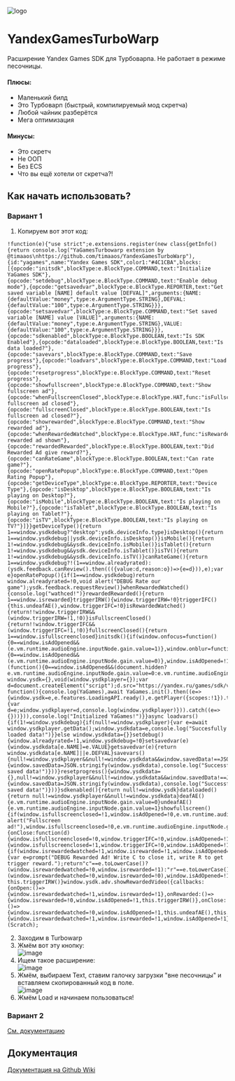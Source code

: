![logo](https://raw.githubusercontent.com/timaaos/YandexGamesTurboWarp/main/logo.png)
# YandexGamesTurboWarp
Расширение Yandex Games SDK для Турбоварпа. Не работает в режиме песочницы.
#### Плюсы:
 + Маленький билд
 + Это Турбоварп (быстрый, компилируемый мод скретча)
 + Любой чайник разберётся
 + Мега оптимизация
#### Минусы:
 - Это скретч
 - Не ООП
 - Без ECS
 - Что вы ещё хотели от скретча?!
## Как начать использовать?
### Вариант 1
1. Копируем вот этот код: 
```
!function(e){"use strict";e.extensions.register(new class{getInfo(){return console.log("YaGamesTurbowarp extension by @timaaos\nhttps://github.com/timaaos/YandexGamesTurboWarp"),{id:"yagames",name:"Yandex Games SDK",color1:"#4C1CBA",blocks:[{opcode:"initsdk",blockType:e.BlockType.COMMAND,text:"Initialize YaGames SDK"},{opcode:"setdebug",blockType:e.BlockType.COMMAND,text:"Enable debug mode"},{opcode:"getsavedvar",blockType:e.BlockType.REPORTER,text:"Get saved variable [NAME] default value [DEFVAL]",arguments:{NAME:{defaultValue:"money",type:e.ArgumentType.STRING},DEFVAL:{defaultValue:"100",type:e.ArgumentType.STRING}}},{opcode:"setsavedvar",blockType:e.BlockType.COMMAND,text:"Set saved variable [NAME] value [VALUE]",arguments:{NAME:{defaultValue:"money",type:e.ArgumentType.STRING},VALUE:{defaultValue:"100",type:e.ArgumentType.STRING}}},{opcode:"sdkenabled",blockType:e.BlockType.BOOLEAN,text:"Is SDK Enabled"},{opcode:"dataloaded",blockType:e.BlockType.BOOLEAN,text:"Is data loaded?"},{opcode:"savevars",blockType:e.BlockType.COMMAND,text:"Save progress"},{opcode:"loadvars",blockType:e.BlockType.COMMAND,text:"Load progress"},{opcode:"resetprogress",blockType:e.BlockType.COMMAND,text:"Reset progress"},{opcode:"showfullscreen",blockType:e.BlockType.COMMAND,text:"Show fullscreen ad"},{opcode:"whenFullscreenClosed",blockType:e.BlockType.HAT,func:"isFullscreenClosed",text:"When fullscreen ad closed"},{opcode:"fullscreenClosed",blockType:e.BlockType.BOOLEAN,text:"Is fullscreen ad closed?"},{opcode:"showrewarded",blockType:e.BlockType.COMMAND,text:"Show rewarded ad"},{opcode:"whenRewardedWatched",blockType:e.BlockType.HAT,func:"isRewardedWatched",text:"When rewarded ad shown"},{opcode:"rewardedRewarded",blockType:e.BlockType.BOOLEAN,text:"Did Rewarded Ad give reward?"},{opcode:"canRateGame",blockType:e.BlockType.BOOLEAN,text:"Can rate game?"},{opcode:"openRatePopup",blockType:e.BlockType.COMMAND,text:"Open Rating Popup"},{opcode:"getDeviceType",blockType:e.BlockType.REPORTER,text:"Device Type"},{opcode:"isDesktop",blockType:e.BlockType.BOOLEAN,text:"Is playing on Desktop?"},{opcode:"isMobile",blockType:e.BlockType.BOOLEAN,text:"Is playing on Mobile?"},{opcode:"isTablet",blockType:e.BlockType.BOOLEAN,text:"Is playing on Tablet?"},{opcode:"isTV",blockType:e.BlockType.BOOLEAN,text:"Is playing on TV?"}]}}getDeviceType(){return 1==window.ysdkdebug?"desktop":ysdk.deviceInfo.type}isDesktop(){return 1==window.ysdkdebug||ysdk.deviceInfo.isDesktop()}isMobile(){return 1!=window.ysdkdebug&&ysdk.deviceInfo.isMobile()}isTablet(){return 1!=window.ysdkdebug&&ysdk.deviceInfo.isTablet()}isTV(){return 1!=window.ysdkdebug&&ysdk.deviceInfo.isTV()}canRateGame(){return 1==window.ysdkdebug?!(1==window.alreadyrated):(ysdk.feedback.canReview().then((({value:d,reason:o})=>{e=d})),e);var e}openRatePopup(){if(1==window.ysdkdebug)return window.alreadyrated=!0,void alert("DEBUG Rate our game");ysdk.feedback.requestReview()}whenRewardedWatched(){console.log("wathced!")}rewardedRewarded(){return 1==window.isrewarded}triggerIRW(){window.triggerIRW=!0}triggerIFC(){this.undeafAE(),window.triggerIFC=!0}isRewardedWatched(){return!!window.triggerIRW&&(window.triggerIRW=!1,!0)}isFullscreenClosed(){return!!window.triggerIFC&&(window.triggerIFC=!1,!0)}fullscreenClosed(){return 1==window.isfullscreenclosed}initsdk(){if(window.onfocus=function(){0==window.isAdOpened&&(e.vm.runtime.audioEngine.inputNode.gain.value=1)},window.onblur=function(){0==window.isAdOpened&&(e.vm.runtime.audioEngine.inputNode.gain.value=0)},window.isAdOpened=!1,document.addEventListener("visibilitychange",(function(){0==window.isAdOpened&&(document.hidden?e.vm.runtime.audioEngine.inputNode.gain.value=0:e.vm.runtime.audioEngine.inputNode.gain.value=1)}),!1),window.savedData="",1==window.ysdkdebug)return window.ysdk={},void(window.ysdkplayer={});var d=document.createElement("script");d.src="https://yandex.ru/games/sdk/v2",document.head.appendChild(d),d.onload=async function(){console.log(YaGames),await YaGames.init().then((e=>{window.ysdk=e,e.features.LoadingAPI.ready(),e.getPlayer({scopes:!1}).then((e=>{var d=e;window.ysdkplayer=d,console.log(window.ysdkplayer)})).catch((e=>{}))})),console.log("Initialized YaGames!")}}async loadvars(){if(1!=window.ysdkdebug){if(null!=window.ysdkplayer){var e=await window.ysdkplayer.getData();window.ysdkdata=e,console.log("Succesfully loaded data!")}}else window.ysdkdata={}}setdebug(){window.alreadyrated=!1,window.ysdkdebug=!0}setsavedvar(e){window.ysdkdata[e.NAME]=e.VALUE}getsavedvar(e){return window.ysdkdata[e.NAME]||e.DEFVAL}savevars(){null!=window.ysdkplayer&&null!=window.ysdkdata&&window.savedData!==JSON.stringify(window.ysdkdata)&&window.ysdkplayer.setData(window.ysdkdata,!0).then((()=>{window.savedData=JSON.stringify(window.ysdkdata),console.log("Successfully saved data!")}))}resetprogress(){window.ysdkdata={},null!=window.ysdkplayer&&null!=window.ysdkdata&&window.savedData!==JSON.stringify(window.ysdkdata)&&window.ysdkplayer.setData(window.ysdkdata,!0).then((()=>{window.savedData=JSON.stringify(window.ysdkdata),console.log("Successfully saved data!")}))}sdkenabled(){return null!=window.ysdk}dataloaded(){return null!=window.ysdkplayer&&null!=window.ysdkdata}deafAE(){e.vm.runtime.audioEngine.inputNode.gain.value=0}undeafAE(){e.vm.runtime.audioEngine.inputNode.gain.value=1}showfullscreen(){if(window.isfullscreenclosed=!1,window.isAdOpened=!0,e.vm.runtime.audioEngine.inputNode.gain.value=0,1==window.ysdkdebug)return alert("Fullscreen ad!"),window.isfullscreenclosed=!0,e.vm.runtime.audioEngine.inputNode.gain.value=1,window.triggerIFC=!0,void(window.isAdOpened=!1);null!=window.ysdk&&window.ysdk.adv.showFullscreenAdv({callbacks:{onClose:function(d){window.isfullscreenclosed=!0,window.triggerIFC=!0,window.isAdOpened=!1,e.vm.runtime.audioEngine.inputNode.gain.value=1},onError:function(e){window.isfullscreenclosed=!1,window.triggerIFC=!0,window.isAdOpened=!1}}})}showrewarded(){if(window.isrewardedwatched=!1,window.isrewarded=!1,window.isAdOpened=!0,this.deafAE(),1==window.ysdkdebug){var e=prompt("DEBUG Rewarded Ad! Write C to close it, write R to get trigger reward.");return"c"==e.toLowerCase()?(window.isrewardedwatched=!0,window.isrewarded=!1):"r"==e.toLowerCase()&&(window.isrewardedwatched=!0,window.isrewarded=!0),window.isAdOpened=!1,void this.triggerIRW()}window.ysdk.adv.showRewardedVideo({callbacks:{onOpen:()=>{window.isrewardedwatched=!1,window.isrewarded=!1},onRewarded:()=>{window.isrewarded=!0,window.isAdOpened=!1,this.triggerIRW()},onClose:()=>{window.isrewardedwatched=!0,window.isAdOpened=!1,this.undeafAE(),this.triggerIRW()},onError:e=>{window.isrewardedwatched=!1,window.isrewarded=!1,window.isAdOpened=!1}}})}})}(Scratch);
```
2. Заходим в Turbowarp
3. Жмём вот эту кнопку:  
![image](https://github.com/timaaos/YandexGamesTurboWarp/assets/75538611/73586604-c469-4bae-bc75-34788c5ad3da)
4. Ищем такое расширение:  
![image](https://github.com/timaaos/YandexGamesTurboWarp/assets/75538611/de2dad56-aae3-4901-a203-0a64f7765a8d)
5. Жмём, выбираем Text, ставим галочку загрузки "вне песочницы" и вставляем скопированный код в поле.  
![image](https://github.com/timaaos/YandexGamesTurboWarp/assets/75538611/39611c17-d91e-479b-ba75-b535367760c9)
6. Жмём Load и начинаем пользоваться!
### Вариант 2
[См. документацию](https://github.com/timaaos/YandexGamesTurboWarp/wiki/%D0%9A%D0%B0%D0%BA-%D0%BD%D0%B0%D1%87%D0%B0%D1%82%D1%8C-%D0%B8%D1%81%D0%BF%D0%BE%D0%BB%D1%8C%D0%B7%D0%BE%D0%B2%D0%B0%D1%82%D1%8C)
## Документация
[Документация на Github Wiki](https://github.com/timaaos/YandexGamesTurboWarp/wiki)
